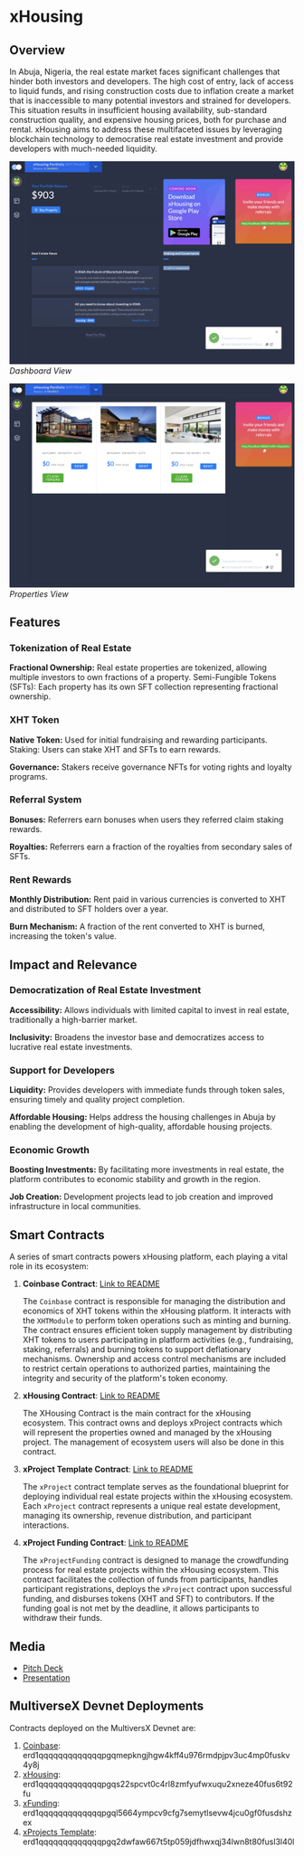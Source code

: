 # xHousing

## Overview

In Abuja, Nigeria, the real estate market faces significant challenges that hinder both investors and developers. The high cost of entry, lack of access to liquid funds, and rising construction costs due to inflation create a market that is inaccessible to many potential investors and strained for developers. This situation results in insufficient housing availability, sub-standard construction quality, and expensive housing prices, both for purchase and rental. xHousing aims to address these multifaceted issues by leveraging blockchain technology to democratise real estate investment and provide developers with much-needed liquidity.

![Dashboard View](dashboard.png)
_Dashboard View_

![Properties View](properties.png)
_Properties View_

## Features

### Tokenization of Real Estate

**Fractional Ownership:** Real estate properties are tokenized, allowing multiple investors to own fractions of a property.
Semi-Fungible Tokens (SFTs): Each property has its own SFT collection representing fractional ownership.

### XHT Token

**Native Token:** Used for initial fundraising and rewarding participants.
Staking: Users can stake XHT and SFTs to earn rewards.

**Governance:** Stakers receive governance NFTs for voting rights and loyalty programs.

### Referral System

**Bonuses:** Referrers earn bonuses when users they referred claim staking rewards.

**Royalties:** Referrers earn a fraction of the royalties from secondary sales of SFTs.

### Rent Rewards

**Monthly Distribution:** Rent paid in various currencies is converted to XHT and distributed to SFT holders over a year.

**Burn Mechanism:** A fraction of the rent converted to XHT is burned, increasing the token's value.

## Impact and Relevance

### Democratization of Real Estate Investment

**Accessibility:** Allows individuals with limited capital to invest in real estate, traditionally a high-barrier market.

**Inclusivity:** Broadens the investor base and democratizes access to lucrative real estate investments.

### Support for Developers

**Liquidity:** Provides developers with immediate funds through token sales, ensuring timely and quality project completion.

**Affordable Housing:** Helps address the housing challenges in Abuja by enabling the development of high-quality, affordable housing projects.

### Economic Growth

**Boosting Investments:** By facilitating more investments in real estate, the platform contributes to economic stability and growth in the region.

**Job Creation:** Development projects lead to job creation and improved infrastructure in local communities.

## Smart Contracts

A series of smart contracts powers xHousing platform, each playing a vital role in its ecosystem:

1.  **Coinbase Contract**: [Link to README](./contracts/coinbase/README.md)

    The `Coinbase` contract is responsible for managing the distribution and economics of XHT tokens
    within the xHousing platform. It interacts with the `XHTModule` to perform token operations
    such as minting and burning. The contract ensures efficient token supply management by
    distributing XHT tokens to users participating in platform activities (e.g., fundraising,
    staking, referrals) and burning tokens to support deflationary mechanisms. Ownership and
    access control mechanisms are included to restrict certain operations to authorized parties,
    maintaining the integrity and security of the platform's token economy.

2.  **xHousing Contract**: [Link to README](./contracts/x-housing/README.md)

    The XHousing Contract is the main contract for the xHousing ecosystem.
    This contract owns and deploys xProject contracts which will represent the properties owned and managed by the xHousing project.
    The management of ecosystem users will also be done in this contract.

3.  **xProject Template Contract**: [Link to README](./contracts/x-project/README.md)

    The `xProject` contract template serves as the foundational blueprint for deploying
    individual real estate projects within the xHousing ecosystem.
    Each `xProject` contract represents a unique real estate development,
    managing its ownership, revenue distribution, and participant interactions.

4.  **xProject Funding Contract**: [Link to README](./contracts/x-project-funding/README.md)

    The `xProjectFunding` contract is designed to manage the crowdfunding process for real estate projects
    within the xHousing ecosystem. This contract facilitates the collection of funds from participants, handles
    participant registrations, deploys the `xProject` contract upon successful funding, and disburses tokens (XHT and SFT)
    to contributors. If the funding goal is not met by the deadline, it allows participants to withdraw their funds.

## Media

-   [Pitch Deck](Pitch.key)
-   [Presentation](https://youtu.be/-h8h9u_LK2c)

## MultiverseX Devnet Deployments

Contracts deployed on the MultiversX Devnet are:

1. [Coinbase](https://devnet-explorer.multiversx.com/accounts/erd1qqqqqqqqqqqqqpgqmepkngjhgw4kff4u976rmdpjpv3uc4mp0fuskv4y8j): erd1qqqqqqqqqqqqqpgqmepkngjhgw4kff4u976rmdpjpv3uc4mp0fuskv4y8j
1. [xHousing](https://devnet-explorer.multiversx.com/accounts/erd1qqqqqqqqqqqqqpgqs22spcvt0c4rl8zmfyufwxuqu2xneze40fus6t92fu): erd1qqqqqqqqqqqqqpgqs22spcvt0c4rl8zmfyufwxuqu2xneze40fus6t92fu
1. [xFunding](https://devnet-explorer.multiversx.com/accounts/erd1qqqqqqqqqqqqqpgql5664ympcv9cfg7semytlsevw4jcu0gf0fusdshzex): erd1qqqqqqqqqqqqqpgql5664ympcv9cfg7semytlsevw4jcu0gf0fusdshzex
1. [xProjects Template](https://devnet-explorer.multiversx.com/accounts/erd1qqqqqqqqqqqqqpgq2dwfaw667t5tp059jdfhwxqj34lwn8t80fusl3l40l): erd1qqqqqqqqqqqqqpgq2dwfaw667t5tp059jdfhwxqj34lwn8t80fusl3l40l
